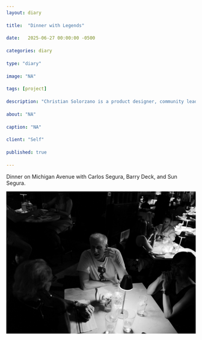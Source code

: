 ```yaml
---
layout: diary

title:  "Dinner with Legends"

date:   2025-06-27 00:00:00 -0500

categories: diary

type: "diary"

image: "NA"

tags: [project]

description: "Christian Solorzano is a product designer, community leader, educator, and podcast host."

about: "NA"

caption: "NA"

client: "Self"

published: true

---
```

Dinner on Michigan Avenue with Carlos Segura, Barry Deck, and Sun Segura. 


![Christian Solorzano Photography](/assets/images/diary/20250627.jpg)



